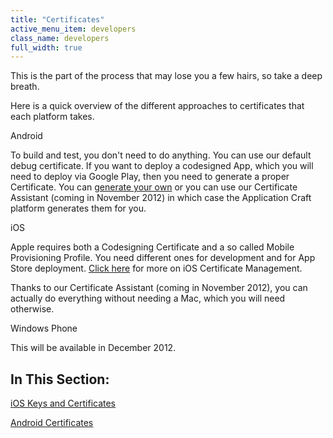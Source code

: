 ```yaml
---
title: "Certificates"
active_menu_item: developers
class_name: developers
full_width: true
---
```



This is the part of the process that may lose you a few hairs, so take a deep breath.

Here is a quick overview of the different approaches to certificates that each platform takes.

Android

To build and test, you don't need to do anything. You can use our default debug certificate. If you want to deploy a codesigned App, which you will need to deploy via Google Play, then you need to generate a proper Certificate. You can [generate your own](android-certificates/index.htm) or you can use our Certificate Assistant (coming in November 2012) in which case the Application Craft platform generates them for you.

iOS

Apple requires both a Codesigning Certificate and a so called Mobile Provisioning Profile. You need different ones for development and for App Store deployment. [Click here](ios-keys-and-certificates/index.htm) for more on iOS Certificate Management.

Thanks to our Certificate Assistant (coming in November 2012), you can actually do everything without needing a Mac, which you will need otherwise.

Windows Phone

This will be available in December 2012.

## In This Section:

[iOS Keys and Certificates](ios-keys-and-certificates/index.htm)

[Android Certificates](android-certificates/index.htm)
